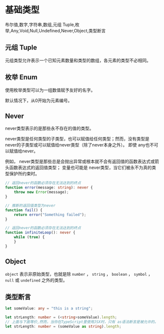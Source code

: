 # 基础类型
布尔值,数字,字符串,数组,元组 Tuple,枚举,Any,Void,Null,Undefined,Never,Object,类型断言

## 元组 Tuple
元组类型允许表示一个已知元素数量和类型的数组，各元素的类型不必相同。

## 枚举 Enum
使用枚举类型可以为一组数值赋予友好的名字。

默认情况下，从0开始为元素编号。 

## Never
never类型表示的是那些永不存在的值的类型。

never类型是任何类型的子类型，也可以赋值给任何类型；然而，没有类型是never的子类型或可以赋值给never类型（除了never本身之外）。 即使 any也不可以赋值给never。

例如， never类型是那些总是会抛出异常或根本就不会有返回值的函数表达式或箭头函数表达式的返回值类型； 变量也可能是 never类型，当它们被永不为真的类型保护所约束时。

```ts
// 返回never的函数必须存在无法达到的终点
function error(message: string): never {
    throw new Error(message);
}

// 推断的返回值类型为never
function fail() {
    return error("Something failed");
}

// 返回never的函数必须存在无法达到的终点
function infiniteLoop(): never {
    while (true) {
    }
}
```

## Object
`object` 表示非原始类型，也就是除 `number` ， `string` ， `boolean` ， `symbol` ， `null` 或 `undefined` 之外的类型。

## 类型断言
```ts
let someValue: any = "this is a string";

let strLength: number = (<string>someValue).length;
// 上面与下面等价,然而，当你在TypeScript里使用JSX时，只有 as语法断言是被允许的。
let strLength: number = (someValue as string).length;
```
